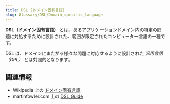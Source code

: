 ```yaml
---
title: DSL (ドメイン固有言語)
slug: Glossary/DSL/Domain_specific_language
---
```


**DSL（ドメイン固有言語）** とは、あるアプリケーションドメイン内の特定の問題に対処するために設計された、範囲が限定されたコンピューター言語の一種です。

DSL は、ドメインにまたがる様々な問題に対応するように設計された *汎用言語（GPL）* とは対照的となります。

## 関連情報

- Wikipedia 上の [ドメイン固有言語](https://ja.wikipedia.org/wiki/ドメイン固有言語)
- martinfowler.com 上の [DSL Guide](https://martinfowler.com/dsl.html)
